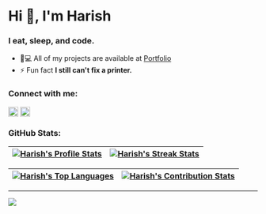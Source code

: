 <h1>Hi 👋, I'm Harish</h1>
<h3>I eat, sleep, and code.</h3>

- 👨💻 All of my projects are available at [Portfolio](https://h4rish.netlify.app)
- ⚡ Fun fact **I still can't fix a printer.**

<h3>Connect with me:</h3>

<code><a href="https://linkedin.com/in/" target="blank"><img align="center" src="https://raw.githubusercontent.com/rahuldkjain/github-profile-readme-generator/master/src/images/icons/Social/linked-in-alt.svg" alt="m4dd0c" height="20" /></a></code> 
<code><a href="https://instagram.com/harish_suthar_8" target="blank"><img align="center" src="https://raw.githubusercontent.com/rahuldkjain/github-profile-readme-generator/master/src/images/icons/Social/instagram.svg" alt="m4dd0c_" height="20" /></a></code>


<h3>GitHub Stats:</h3>

| [![Harish's Profile Stats](https://github-readme-stats.vercel.app/api?username=h4rich&show_icons=true&theme=github_dark&count_private=true&hide_border=true)](https://github.com/h4rich?tab=repositories) | [![Harish's Streak Stats](https://nirzak-streak-stats.vercel.app?user=h4rich&theme=github-dark-blue&hide_border=true&card_width=480)](https://github.com/h4rich?tab=repositories) |
| :-----------------------------------------------------------------------------------------------------------------------------------------------: | :------------------------------------------------------------------------------------------------------------------------: |
   

| [![Harish's Top Languages](https://github-readme-stats.vercel.app/api/top-langs?username=h4rich&size_weight=0.5&count_weight=0.5&show_icons=true&theme=github_dark&layout=compact&hide_border=true&card_width=480)](https://github.com/h4rich?tab=repositories)  | [![Harish's Contribution Stats](https://github-contributor-stats.vercel.app/api?username=h4rich&limit=3&theme=github_dark&hide_border=true&combine_all_yearly_contributions=true&card_width=480)](https://github.com/h4rich?tab=repositories) |
| :-----------------------------------------------------------------------------------------------------------------------------------------------: | :------------------------------------------------------------------------------------------------------------------------: |

---
[![](https://komarev.com/ghpvc/?username=h4rich&color=blue&style=flat-square&base=600&abbreviated=true)](https://github.com/h4rich?tab=repositories)
 

